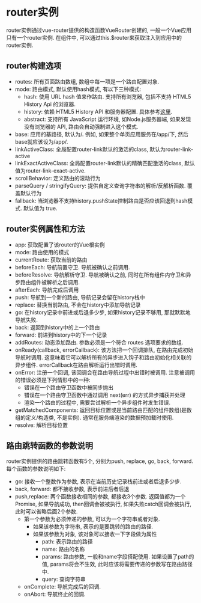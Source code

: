 # router实例

router实例通过vue-router提供的构造函数VueRouter创建的, 一般一个Vue应用只有一个router实例. 在组件中, 可以通过this.$router来获取注入到应用中的router实例. 

## router构建选项 

* routes: 所有页面路由数组, 数组中每一项是一个路由配置对象. 
* mode: 路由模式, 默认使用hash模式, 有以下三种模式: 
  * hash: 使用 URL hash 值来作路由. 支持所有浏览器, 包括不支持 HTML5 History Api 的浏览器. 
  * history: 依赖 HTML5 History API 和服务器配置. 具体参考[这里](https://router.vuejs.org/zh/guide/essentials/history-mode.html). 
  * abstract: 支持所有 JavaScript 运行环境, 如Node.js服务器端, 如果发现没有浏览器的 API, 路由会自动强制进入这个模式. 
* base: 应用的基路径, 默认为/. 例如, 如果整个单页应用服务在/app/下, 然后base就应该设为/app/. 
* linkActiveClass: 全局配置router-link默认的激活的class, 默认为router-link-active
* linkExactActiveClass: 全局配置router-link默认的精确匹配激活的class, 默认值为router-link-exact-active.
* scrollBehavior: 定义路由的滚动行为
* parseQuery / stringifyQuery: 提供自定义查询字符串的解析/反解析函数. 覆盖默认行为
* fallback: 当浏览器不支持history.pushState控制路由是否应该回退到hash模式. 默认值为 true.

## router实例属性和方法

* app: 获取配置了该router的Vue根实例
* mode: 路由使用的模式
* currentRoute: 获取当前的路由
* beforeEach: 导航前置守卫. 导航被确认之前调用.
* beforeResolve: 导航解析守卫. 导航被确认之前, 同时在所有组件内守卫和异步路由组件被解析之后调用. 
* afterEach: 导航完成后调用
* push: 导航到一个新的路由, 导航记录会留在history栈中
* replace: 替换当前路由, 不会在history中添加导航记录
* go: 在history记录中前进或后退多少步, 如果history记录不够用, 那就默默地导航失败.
* back: 返回到history中的上一个路由
* forward: 前进到history中的下一个记录
* addRoutes: 动态添加路由. 参数必须是一个符合 routes 选项要求的数组. 
* onReady(callback, errorCallback): 该方法把一个回调排队, 在路由完成初始导航时调用. 这意味着它可以解析所有的异步进入钩子和路由初始化相关联的异步组件. errorCallback在路由解析运行出错时调用.
* onError: 注册一个回调, 该回调会在路由导航过程中出错时被调用. 注意被调用的错误必须是下列情形中的一种:
  * 错误在一个路由守卫函数中被同步抛出
  * 错误在一个路由守卫函数中通过调用 next(err) 的方式异步捕获并处理
  * 渲染一个路由的过程中, 需要尝试解析一个异步组件时发生错误.
* getMatchedComponents: 返回目标位置或是当前路由匹配的组件数组(是数组的定义/构造类, 不是实例). 通常在服务端渲染的数据预加载时使用. 
* resolve: 解析目标位置

## 路由跳转函数的参数说明

router实例提供的路由跳转函数有5个, 分别为push, replace, go, back, forward. 每个函数的参数说明如下:

* go: 接收一个整数作为参数, 表示在当前历史记录栈前进或者后退多少步.
* back, forward: 都不接收参数, 表示前进后者后退
* push,replace: 两个函数接收相同的参数, 都接收3个参数. 返回值都为一个Promise, 如果导航成功, then回调会被被执行, 如果失败catch回调会被执行, 此时可以省略后面2个参数. 
  * 第一个参数为必须传递的参数, 可以为一个字符串或者对象.
    * 如果该参数为字符串, 表示的是要跳转的路由的路径. 
    * 如果该参数为对象, 该对象可以接收一下字段做为属性
      * path: 表示路由的路径
      * name: 路由的名称
      * params: 路由参数, 一般和name字段搭配使用. 如果设置了path的值, params将会不生效, 此时应该将需要传递的参数写在路由路径中. 
      * query: 查询字符串 
  * onComplete: 导航完成后的回调.
  * onAbort: 导航终止的回调.